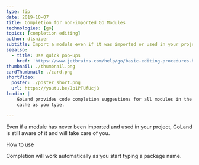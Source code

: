 ```yaml
---
type: tip
date: 2019-10-07
title: Completion for non-imported Go Modules
technologies: [go]
topics: [completion editing]
author: dlsniper
subtitle: Import a module even if it was imported or used in your project
seealso:
  - title: Use quick pop-ups
    href: 'https://www.jetbrains.com/help/go/basic-editing-procedures.html#quick_popups'
thumbnail: ./thumbnail.png
cardThumbnail: ./card.png
shortVideo:
  poster: ./poster_short.png
  url: https://youtu.be/Jp1PTUfUcj8
leadin: |
    GoLand provides code completion suggestions for all modules in the modules 
    cache as you type.

---
```


Even if a module has never been imported and used in your project, GoLand is 
still aware of it and will take care of you.

How to use

Completion will work automatically as you start typing a package name.